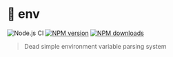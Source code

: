 # 🔧 env

![Node.js CI](https://github.com/luludotdev/env/workflows/Node.js%20CI/badge.svg?branch=master)
[![NPM version](https://img.shields.io/npm/v/@luludev/env.svg?maxAge=3600)](https://www.npmjs.com/package/@luludev/env)
[![NPM downloads](https://img.shields.io/npm/dt/@luludev/env.svg?maxAge=3600)](https://www.npmjs.com/package/@luludev/env)

> Dead simple environment variable parsing system
